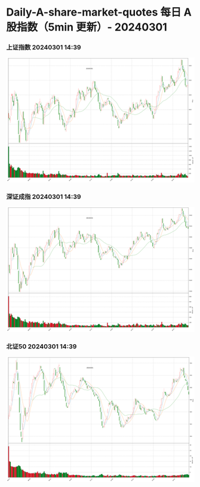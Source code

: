 
# Daily-A-share-market-quotes 每日 A 股指数（5min 更新）- 20240301

### 上证指数 20240301 14:39
![](./fig/2024/3/20240301-sh000001.png)

### 深证成指 20240301 14:39
![](./fig/2024/3/20240301-sz399001.png)

### 北证50 20240301 14:39
![](./fig/2024/3/20240301-bj899050.png)

